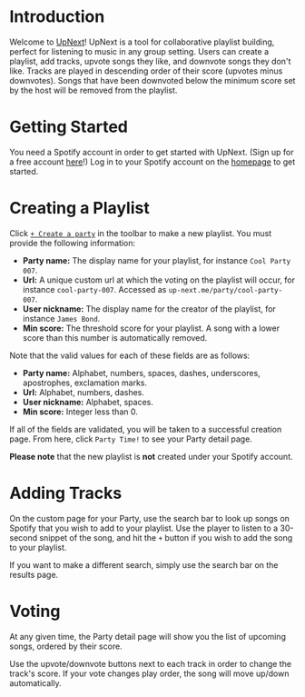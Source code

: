 # Introduction
Welcome to [UpNext](http://www.up-next.me/)! UpNext is a tool for collaborative playlist building, perfect for listening to music in any group setting. Users can create a playlist, add tracks, upvote songs they like, and downvote songs they don't like. Tracks are played in descending order of their score (upvotes minus downvotes). Songs that have been downvoted below the minimum score set by the host will be removed from the playlist.

# Getting Started
You need a Spotify account in order to get started with UpNext. (Sign up for a free account [here](https://www.spotify.com/us/signup/)!) Log in to your Spotify account on the [homepage](http://www.up-next.me) to get started.

# Creating a Playlist
Click [`+ Create a party`](http://www.up-next.me/create) in the toolbar to make a new playlist. You must provide the following information:
- **Party name:** The display name for your playlist, for instance `Cool Party 007`.
- **Url:** A unique custom url at which the voting on the playlist will occur, for instance `cool-party-007`. Accessed as `up-next.me/party/cool-party-007`.
- **User nickname:** The display name for the creator of the playlist, for instance `James Bond`.
- **Min score:** The threshold score for your playlist. A song with a lower score than this number is automatically removed.

Note that the valid values for each of these fields are as follows:
- **Party name:** Alphabet, numbers, spaces, dashes, underscores, apostrophes, exclamation marks.
- **Url:** Alphabet, numbers, dashes.
- **User nickname:** Alphabet, spaces.
- **Min score:** Integer less than 0.

If all of the fields are validated, you will be taken to a successful creation page. From here, click `Party Time!` to see your Party detail page.

**Please note** that the new playlist is **not** created under your Spotify account.

# Adding Tracks
On the custom page for your Party, use the search bar to look up songs on Spotify that you wish to add to your playlist. Use the player to listen to a 30-second snippet of the song, and hit the `+` button if you wish to add the song to your playlist.

If you want to make a different search, simply use the search bar on the results page.

# Voting
At any given time, the Party detail page will show you the list of upcoming songs, ordered by their score.

Use the upvote/downvote buttons next to each track in order to change the track's score. If your vote changes play order, the song will move up/down automatically.
